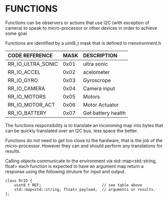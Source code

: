 # FUNCTIONS

Functions can be observers or actions that use I2C (with exception of camera) to speak to
micro-processor or other devices in order to achieve some goal. 

Functions are identified by a uint8_t mask that is defined in rrenvironment.h

| CODE REFERENCE     | MASK | DESCRIPTION        |
| :----------------- | :--- | :----------------- |
| RR_IO_ULTRA_SONIC  |0x01  | ultra sonic        |
| RR_IO_ACCEL        |0x02  | acelometer         |
| RR_IO_GYRO         |0x03  | Gyroscrope         |
| RR_IO_CAMERA       |0x04  | Camera input       |
| RR_IO_MOTORS       |0x05  | Motors             |
| RR_IO_MOTOR_ACT    |0x06  | Motor Actuator     |
| RR_IO_BATTERY      |0x07  | Get battery health |

The functions responsibility is to translate an incomming map into bytes that can be 
quickly translated over an I2C bus, less space the better. 

Functions do not need to get too close to the hardware, that is the job of the micro-processor.
However they can and should perform any translations for results.

Calling objects communicate to the environment via std::map<std::string, float> each function
is expected to have an argument map return a response using the following struture for input 
and output.

```
class RrIO {
    uint8_t REF;                           // see table above
    std::map<std::string, float> payload;  // arguments or results.
};
```